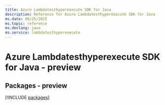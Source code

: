 ```yaml
---
title: Azure Lambdatesthyperexecute SDK for Java
description: Reference for Azure Lambdatesthyperexecute SDK for Java
ms.date: 08/25/2025
ms.topic: reference
ms.devlang: java
ms.service: lambdatesthyperexecute
---
```

# Azure Lambdatesthyperexecute SDK for Java - preview
## Packages - preview
[!INCLUDE [packages](lambdatesthyperexecute-index.md)]
